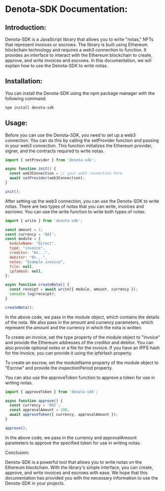 # Denota-SDK Documentation:

## Introduction:

Denota-SDK is a JavaScript library that allows you to write "notas," NFTs that represent invoices or escrows. The library is built using Ethereum blockchain technology and requires a web3 connection to function. It provides an interface to interact with the Ethereum blockchain to create, approve, and write invoices and escrows. In this documentation, we will explain how to use the Denota-SDK to write notas.

## Installation:

You can install the Denota-SDK using the npm package manager with the following command:

```bash
npm install denota-sdk
```

## Usage:

Before you can use the Denota-SDK, you need to set up a web3 connection. You can do this by calling the setProvider function and passing in your web3 connection. This function initializes the Ethereum provider, signer, and the contracts required to write notas.

```javascript
import { setProvider } from 'denota-sdk';

async function init() {
  const web3Connection = // your web3 connection here
  await setProvider(web3Connection);
}

init();
```

After setting up the web3 connection, you can use the Denota-SDK to write notas. There are two types of notas that you can write, invoices and escrows. You can use the write function to write both types of notas.

```javascript
import { write } from 'denota-sdk';

const amount = 1;
const currency = 'DAI';
const module = {
  moduleName: "Direct",
  type: "invoice",
  creditor: "0x...",
  debitor: "0x...",
  notes: "Example invoice",
  file: null,
  ipfsHash: null,
};

async function createNota() {
  const receipt = await write({ module, amount, currency });
  console.log(receipt);
}

createNota();
```

In the above code, we pass in the module object, which contains the details of the nota. We also pass in the amount and currency parameters, which represent the amount and the currency in which the nota is written.

To create an invoice, set the type property of the module object to "invoice" and provide the Ethereum addresses of the creditor and debitor. You can also provide optional notes or a file for the invoice. If you have an IPFS hash for the invoice, you can provide it using the ipfsHash property.

To create an escrow, set the moduleName property of the module object to "Escrow" and provide the inspectionPeriod property.

You can also use the approveToken function to approve a token for use in writing notas.

```javascript
import { approveToken } from 'denota-sdk';

async function approve() {
  const currency = 'DAI';
  const approvalAmount = 100;
  await approveToken({ currency, approvalAmount });
}

approve();
```

In the above code, we pass in the currency and approvalAmount parameters to approve the specified token for use in writing notas.

Conclusion:

Denota-SDK is a powerful tool that allows you to write notas on the Ethereum blockchain. With the library's simple interface, you can create, approve, and write invoices and escrows with ease. We hope that this documentation has provided you with the necessary information to use the Denota-SDK in your projects.